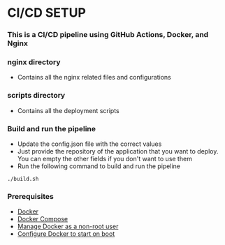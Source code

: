 # CI/CD SETUP

### This is a CI/CD pipeline using GitHub Actions, Docker, and Nginx

### nginx directory
* Contains all the nginx related files and configurations

### scripts directory
* Contains all the deployment scripts

### Build and run the pipeline
* Update the config.json file with the correct values
* Just provide the repository of the application that you want to deploy. You can empty the other fields if you don't want to use them
* Run the following command to build and run the pipeline
```
./build.sh
```

### Prerequisites
* [Docker](https://docs.docker.com/engine/install/)
* [Docker Compose](https://docs.docker.com/compose/install/)
* [Manage Docker as a non-root user](https://docs.docker.com/engine/install/linux-postinstall/#manage-docker-as-a-non-root-user)
* [Configure Docker to start on boot](https://docs.docker.com/engine/install/linux-postinstall/#configure-docker-to-start-on-boot)

